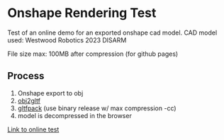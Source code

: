 # Onshape Rendering Test
Test of an online demo for an exported onshape cad model.
CAD model used: Westwood Robotics 2023 DISARM

File size max: 100MB after compression (for github pages)
## Process
1. Onshape export to obj
2. [obj2gltf](https://github.com/CesiumGS/obj2gltf)
3. [gltfpack](https://meshoptimizer.org/gltf/) (use binary release w/ max compression -cc)
4. model is decompressed in the browser

   
[Link to online test](https://zanbowie138.github.io/OnshapeRenderingTest/)
